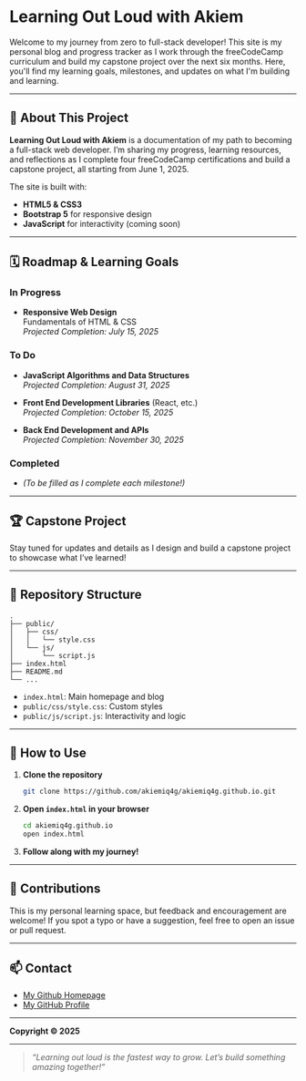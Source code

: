 # Learning Out Loud with Akiem

Welcome to my journey from zero to full-stack developer! This site is my personal blog and progress tracker as I work through the freeCodeCamp curriculum and build my capstone project over the next six months. Here, you'll find my learning goals, milestones, and updates on what I'm building and learning.

---

## 🚀 About This Project

**Learning Out Loud with Akiem** is a documentation of my path to becoming a full-stack web developer. I’m sharing my progress, learning resources, and reflections as I complete four freeCodeCamp certifications and build a capstone project, all starting from June 1, 2025.

The site is built with:
- **HTML5 & CSS3**  
- **Bootstrap 5** for responsive design  
- **JavaScript** for interactivity (coming soon)  

---

## 🗓️ Roadmap & Learning Goals

### In Progress
- **Responsive Web Design**  
  Fundamentals of HTML & CSS  
  _Projected Completion: July 15, 2025_

### To Do
- **JavaScript Algorithms and Data Structures**  
  _Projected Completion: August 31, 2025_

- **Front End Development Libraries** (React, etc.)  
  _Projected Completion: October 15, 2025_

- **Back End Development and APIs**  
  _Projected Completion: November 30, 2025_

### Completed
- _(To be filled as I complete each milestone!)_

---

## 🏆 Capstone Project

Stay tuned for updates and details as I design and build a capstone project to showcase what I’ve learned!

---

## 📂 Repository Structure

```
.
├── public/
│   ├── css/
│   │   └── style.css
│   └── js/
│       └── script.js
├── index.html
├── README.md
└── ...
```

- `index.html`: Main homepage and blog
- `public/css/style.css`: Custom styles
- `public/js/script.js`: Interactivity and logic

---

## 📖 How to Use

1. **Clone the repository**  
   ```bash
   git clone https://github.com/akiemiq4g/akiemiq4g.github.io.git
   ```
2. **Open `index.html` in your browser**  
   ```bash
   cd akiemiq4g.github.io
   open index.html
   ```
3. **Follow along with my journey!**

---

## 📝 Contributions

This is my personal learning space, but feedback and encouragement are welcome! If you spot a typo or have a suggestion, feel free to open an issue or pull request.

---

## 📫 Contact
- [My Github Homepage](https://akiemiq4g.github.io)
- [My GitHub Profile](https://github.com/akiemiq4g)


---

**Copyright © 2025**

---

> _“Learning out loud is the fastest way to grow. Let’s build something amazing together!”_
